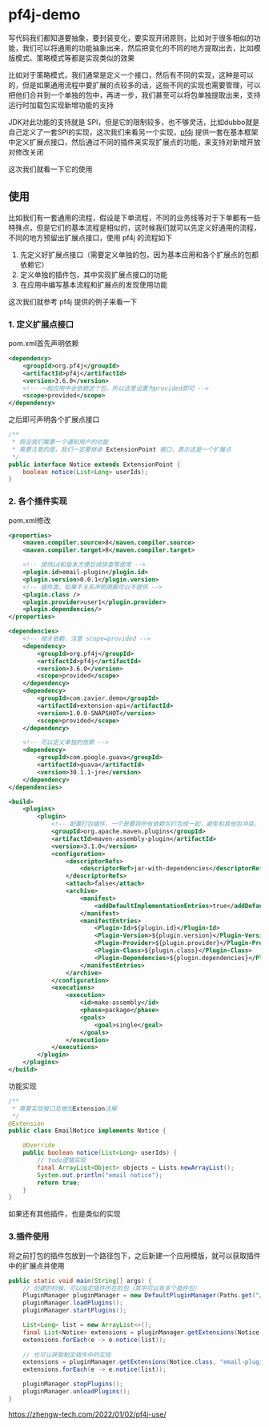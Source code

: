 # pf4j-demo

写代码我们都知道要抽象，要封装变化，要实现开闭原则，比如对于很多相似的功能，我们可以将通用的功能抽象出来，然后把变化的不同的地方提取出去，比如模版模式、策略模式等都是实现类似的效果

比如对于策略模式，我们通常是定义一个接口，然后有不同的实现，这种是可以的，但是如果通用流程中要扩展的点较多的话，这些不同的实现也需要管理，可以把他们合并到一个单独的包中，再进一步，我们甚至可以将包单独提取出来，支持运行时加载包实现新增功能的支持

JDK对此功能的支持就是 SPI，但是它的限制较多，也不够灵活，比如dubbo就是自己定义了一套SPI的实现，这次我们来看另一个实现，[pf4j](https://github.com/pf4j/pf4j) 提供一套在基本框架中定义扩展点接口，然后通过不同的插件来实现扩展点的功能，来支持对新增开放对修改关闭

这次我们就看一下它的使用

## 使用

比如我们有一套通用的流程，假设是下单流程，不同的业务线等对于下单都有一些特殊点，但是它们的基本流程是相似的，这时候我们就可以先定义好通用的流程，不同的地方预留出扩展点接口，使用 pf4j 的流程如下

1. 先定义好扩展点接口（需要定义单独的包，因为基本应用和各个扩展点的包都依赖它）
2. 定义单独的插件包，其中实现扩展点接口的功能
3. 在应用中编写基本流程和扩展点的发现使用功能

这次我们就参考 pf4j 提供的例子来看一下

### 1. 定义扩展点接口

pom.xml首先声明依赖

```xml
<dependency>
    <groupId>org.pf4j</groupId>
    <artifactId>pf4j</artifactId>
    <version>3.6.0</version>
    <!-- 一般应用中会依赖这个包，所以这里设置为provided即可 -->
    <scope>provided</scope>
</dependency>
```

之后即可声明各个扩展点接口

```java
/**
 * 假设我们需要一个通知用户的功能
 * 需要注意的是，我们一定要继承 ExtensionPoint 接口，表示这是一个扩展点
 */
public interface Notice extends ExtensionPoint {
    boolean notice(List<Long> userIds);
}
```

### 2. 各个插件实现

pom.xml修改

```xml
<properties>
    <maven.compiler.source>8</maven.compiler.source>
    <maven.compiler.target>8</maven.compiler.target>

    <!-- 提供id和版本方便后续排查等使用 -->
    <plugin.id>email-plugin</plugin.id>
    <plugin.version>0.0.1</plugin.version>
    <!-- 插件类，如果不关系声明周期可以不提供 -->
    <plugin.class />
    <plugin.provider>user1</plugin.provider>
    <plugin.dependencies/>
</properties>

<dependencies>
    <!-- 相关依赖，注意 scope=provided -->
    <dependency>
        <groupId>org.pf4j</groupId>
        <artifactId>pf4j</artifactId>
        <version>3.6.0</version>
        <scope>provided</scope>
    </dependency>
    <dependency>
        <groupId>com.zavier.demo</groupId>
        <artifactId>extension-api</artifactId>
        <version>1.0.0-SNAPSHOT</version>
        <scope>provided</scope>
    </dependency>

    <!-- 可以定义单独的依赖 -->
    <dependency>
        <groupId>com.google.guava</groupId>
        <artifactId>guava</artifactId>
        <version>30.1.1-jre</version>
    </dependency>
</dependencies>

<build>
    <plugins>
        <plugin>
            <!-- 配置打包插件，一个是要将所有依赖包打包成一起，避免和其他包冲突，第二是要将插件信息写入到manifest.mf -->
            <groupId>org.apache.maven.plugins</groupId>
            <artifactId>maven-assembly-plugin</artifactId>
            <version>3.1.0</version>
            <configuration>
                <descriptorRefs>
                    <descriptorRef>jar-with-dependencies</descriptorRef>
                </descriptorRefs>
                <attach>false</attach>
                <archive>
                    <manifest>
                        <addDefaultImplementationEntries>true</addDefaultImplementationEntries>
                    </manifest>
                    <manifestEntries>
                        <Plugin-Id>${plugin.id}</Plugin-Id>
                        <Plugin-Version>${plugin.version}</Plugin-Version>
                        <Plugin-Provider>${plugin.provider}</Plugin-Provider>
                        <Plugin-Class>${plugin.class}</Plugin-Class>
                        <Plugin-Dependencies>${plugin.dependencies}</Plugin-Dependencies>
                    </manifestEntries>
                </archive>
            </configuration>
            <executions>
                <execution>
                    <id>make-assembly</id>
                    <phase>package</phase>
                    <goals>
                        <goal>single</goal>
                    </goals>
                </execution>
            </executions>
        </plugin>
    </plugins>
</build>
```

功能实现

```java
/**
 * 需要实现接口及增加Extension注解
 */
@Extension
public class EmailNotice implements Notice {

    @Override
    public boolean notice(List<Long> userIds) {
        // todo逻辑实现
        final ArrayList<Object> objects = Lists.newArrayList();
        System.out.println("email notice");
        return true;
    }
}
```

如果还有其他插件，也是类似的实现

### 3.插件使用

将之前打包的插件包放到一个路径包下，之后新建一个应用模版，就可以获取插件中的扩展点并使用

```java
public static void main(String[] args) {
    // 创建的时候，可以指定插件所在的包（其中可以有多个插件包）
    PluginManager pluginManager = new DefaultPluginManager(Paths.get("/u/plugins"));
    pluginManager.loadPlugins();
    pluginManager.startPlugins();

    List<Long> list = new ArrayList<>();
    final List<Notice> extensions = pluginManager.getExtensions(Notice.class);
    extensions.forEach(e -> e.notice(list));
    
    // 也可以获取制定插件中的实现
    extensions = pluginManager.getExtensions(Notice.class, "email-plugin");
    extensions.forEach(e -> e.notice(list));

    pluginManager.stopPlugins();
    pluginManager.unloadPlugins();
}
```

https://zhengw-tech.com/2022/01/02/pf4j-use/

